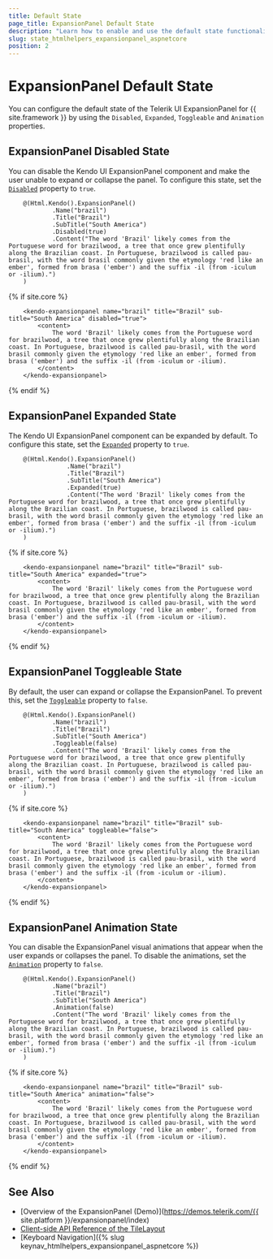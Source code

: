 ```yaml
---
title: Default State
page_title: ExpansionPanel Default State
description: "Learn how to enable and use the default state functionality of the Telerik UI ExpansionPanel component for {{ site.framework }}"
slug: state_htmlhelpers_expansionpanel_aspnetcore
position: 2
---
```


# ExpansionPanel Default State

You can configure the default state of the Telerik UI ExpansionPanel for {{ site.framework }} by using the `Disabled`, `Expanded`, `Toggleable` and `Animation` properties.

## ExpansionPanel Disabled State

You can disable the Kendo UI ExpansionPanel component and make the user unable to expand or collapse the panel. To configure this state, set the [`Disabled`](/api/kendo.mvc.ui.fluent/expansionpanelbuilder#disabledsystemboolean) property to `true`.

```HtmlHelper
    @(Html.Kendo().ExpansionPanel()
            .Name("brazil")
            .Title("Brazil")
            .SubTitle("South America")
            .Disabled(true)
            .Content("The word 'Brazil' likely comes from the Portuguese word for brazilwood, a tree that once grew plentifully along the Brazilian coast. In Portuguese, brazilwood is called pau-brasil, with the word brasil commonly given the etymology 'red like an ember', formed from brasa ('ember') and the suffix -il (from -iculum or -ilium).")
    )
```
{% if site.core %}
```TagHelper
    <kendo-expansionpanel name="brazil" title="Brazil" sub-title="South America" disabled="true">
        <content>
            The word 'Brazil' likely comes from the Portuguese word for brazilwood, a tree that once grew plentifully along the Brazilian coast. In Portuguese, brazilwood is called pau-brasil, with the word brasil commonly given the etymology 'red like an ember', formed from brasa ('ember') and the suffix -il (from -iculum or -ilium).
        </content>
    </kendo-expansionpanel>
```
{% endif %}

## ExpansionPanel Expanded State

The Kendo UI ExpansionPanel component can be expanded by default. To configure this state, set the [`Expanded`](/api/kendo.mvc.ui.fluent/expansionpanelbuilder#expandedsystemboolean) property to `true`.

```HtmlHelper
    @(Html.Kendo().ExpansionPanel()
                .Name("brazil")
                .Title("Brazil")
                .SubTitle("South America")
                .Expanded(true)
                .Content("The word 'Brazil' likely comes from the Portuguese word for brazilwood, a tree that once grew plentifully along the Brazilian coast. In Portuguese, brazilwood is called pau-brasil, with the word brasil commonly given the etymology 'red like an ember', formed from brasa ('ember') and the suffix -il (from -iculum or -ilium).")
    )
```
{% if site.core %}
```TagHelper
    <kendo-expansionpanel name="brazil" title="Brazil" sub-title="South America" expanded="true">
        <content>
            The word 'Brazil' likely comes from the Portuguese word for brazilwood, a tree that once grew plentifully along the Brazilian coast. In Portuguese, brazilwood is called pau-brasil, with the word brasil commonly given the etymology 'red like an ember', formed from brasa ('ember') and the suffix -il (from -iculum or -ilium).
        </content>
    </kendo-expansionpanel>
```
{% endif %}

## ExpansionPanel Toggleable State

By default, the user can expand or collapse the ExpansionPanel. To prevent this, set the [`Toggleable`](/Kendo.Mvc.UI.Fluent/ExpansionPanelBuilder#toggleablesystemboolean) property to `false`.

```HtmlHelper
    @(Html.Kendo().ExpansionPanel()
            .Name("brazil")
            .Title("Brazil")
            .SubTitle("South America")
            .Toggleable(false)
            .Content("The word 'Brazil' likely comes from the Portuguese word for brazilwood, a tree that once grew plentifully along the Brazilian coast. In Portuguese, brazilwood is called pau-brasil, with the word brasil commonly given the etymology 'red like an ember', formed from brasa ('ember') and the suffix -il (from -iculum or -ilium).")
    )
```
{% if site.core %}
```TagHelper
    <kendo-expansionpanel name="brazil" title="Brazil" sub-title="South America" toggleable="false">
        <content>
            The word 'Brazil' likely comes from the Portuguese word for brazilwood, a tree that once grew plentifully along the Brazilian coast. In Portuguese, brazilwood is called pau-brasil, with the word brasil commonly given the etymology 'red like an ember', formed from brasa ('ember') and the suffix -il (from -iculum or -ilium).
        </content>
    </kendo-expansionpanel>
```
{% endif %}

## ExpansionPanel Animation State

You can disable the ExpansionPanel visual animations that appear when the user expands or collapses the panel. To disable the animations, set the [`Animation`](/api/kendo.mvc.ui.fluent/expansionpanelbuilder#animationsystemboolean) property to `false`.

```HtmlHelper
    @(Html.Kendo().ExpansionPanel()
            .Name("brazil")
            .Title("Brazil")
            .SubTitle("South America")
            .Animation(false)
            .Content("The word 'Brazil' likely comes from the Portuguese word for brazilwood, a tree that once grew plentifully along the Brazilian coast. In Portuguese, brazilwood is called pau-brasil, with the word brasil commonly given the etymology 'red like an ember', formed from brasa ('ember') and the suffix -il (from -iculum or -ilium).")
    )
```
{% if site.core %}
```TagHelper
    <kendo-expansionpanel name="brazil" title="Brazil" sub-title="South America" animation="false">
        <content>
            The word 'Brazil' likely comes from the Portuguese word for brazilwood, a tree that once grew plentifully along the Brazilian coast. In Portuguese, brazilwood is called pau-brasil, with the word brasil commonly given the etymology 'red like an ember', formed from brasa ('ember') and the suffix -il (from -iculum or -ilium).
        </content>
    </kendo-expansionpanel>
```
{% endif %}

## See Also

* [Overview of the ExpansionPanel (Demo)](https://demos.telerik.com/{{ site.platform }}/expansionpanel/index)
* [Client-side API Reference of the TileLayout](/api/expansionpanel)
* [Keyboard Navigation]({% slug keynav_htmlhelpers_expansionpanel_aspnetcore %})
